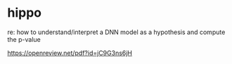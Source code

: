 # hippo
re: how to understand/interpret a DNN model as a hypothesis and compute the p-value

https://openreview.net/pdf?id=jC9G3ns6jH
